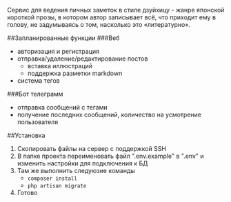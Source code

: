 Сервис для ведения личных заметок в стиле дзуйхицу - жанре японской короткой прозы, в котором автор записывает всё, что приходит ему в голову, не задумываясь о том, насколько это «литературно».

##Запланированные функции
###Веб
* авторизация и регистрация
* отправка/удаление/редактирование постов
    + вставка иллюстраций
    + поддержка разметки markdown
* система тегов

###Бот телеграмм
* отправка сообщений с тегами
* получение последних сообщений, количество на усмотрение пользователя

##Установка
1. Скопировать файлы на сервер с поддержкой SSH
2. В папке проекта переименовать файл ".env.example" в ".env" и изменить настройки для подключения к БД
3. Там же выполнить следуюзие команды
    * `composer install`
    * `php artisan migrate`
4. Готово
